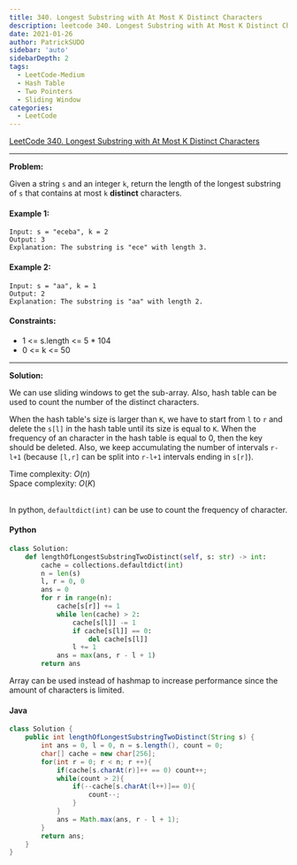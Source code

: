 ```yaml
---
title: 340. Longest Substring with At Most K Distinct Characters
description: leetcode 340. Longest Substring with At Most K Distinct Characters
date: 2021-01-26
author: PatrickSUDO
sidebar: 'auto'
sidebarDepth: 2
tags: 
  - LeetCode-Medium
  - Hash Table 
  - Two Pointers
  - Sliding Window
categories:
  - LeetCode
---
```

[LeetCode 340. Longest Substring with At Most K Distinct Characters](https://leetcode.com/problems/longest-substring-with-at-most-k-distinct-characters/)

---
**Problem:** <br/>

Given a string `s` and an integer `k`, return the length of the longest substring of `s` that contains at most `k` **distinct** characters.


#### Example 1:

    Input: s = "eceba", k = 2
    Output: 3
    Explanation: The substring is "ece" with length 3.

#### Example 2:

    Input: s = "aa", k = 1
    Output: 2
    Explanation: The substring is "aa" with length 2.


#### Constraints:

- 1 <= s.length <= 5 * 104
- 0 <= k <= 50

---
**Solution:** <br/>

We can use sliding windows to get the sub-array. Also, hash table can be used to count the number of the distinct characters. 

When the hash table's size is larger than `K`, we have to start from `l` to `r` and delete the `s[l]` in the hash table until its size is equal to `K`.  When the frequency of an character in the hash table is equal to 0, then the key should be deleted.  Also, we keep accumulating the number of intervals `r-l+1` (because `[l,r]` can be split into `r-l+1` intervals ending in `s[r]`).

Time complexity: $O(n)$</br>
Space complexity: $O(K)$ 
</br>
</br>

In python, `defaultdict(int)` can be use to count the frequency of character.

#### Python
```python
class Solution:
    def lengthOfLongestSubstringTwoDistinct(self, s: str) -> int:
        cache = collections.defaultdict(int)
        n = len(s)
        l, r = 0, 0
        ans = 0 
        for r in range(n):
            cache[s[r]] += 1
            while len(cache) > 2:
                cache[s[l]] -= 1
                if cache[s[l]] == 0:
                    del cache[s[l]]
                l += 1
            ans = max(ans, r - l + 1)
        return ans
```

Array can be used instead of hashmap to increase performance since the amount of characters is limited.

#### Java
```java
class Solution {
    public int lengthOfLongestSubstringTwoDistinct(String s) {
        int ans = 0, l = 0, n = s.length(), count = 0;
        char[] cache = new char[256];
        for(int r = 0; r < n; r ++){
            if(cache[s.charAt(r)]++ == 0) count++;
            while(count > 2){
                if(--cache[s.charAt(l++)]== 0){
                    count--;
                }
            }
            ans = Math.max(ans, r - l + 1);
        }
        return ans;
    }
}
```

<Disqus shortname="patricksudo" />